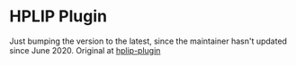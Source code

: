 # HPLIP Plugin

Just bumping the version to the latest, since the maintainer hasn't updated
since June 2020. Original at
[hplip-plugin](https://aur.archlinux.org/hplip-plugin)
